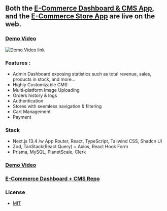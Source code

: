## Both the [E-Commerce Dashboard & CMS App](https://ecommerce-admin-nine-ruby.vercel.app/), and the [E-Commerce Store App](https://ecommerce-store-taupe-seven.vercel.app/) are live on the web.

### [Demo Video](https://www.youtube.com/watch?v=ehZJeeosPIY&list=PLJ49vJop9dCb7H0oM_fc_BOuwrDlkKB_e&index=2&ab_channel=tommy123)

[![Demo Video link](https://img.youtube.com/vi/ehZJeeosPIY/maxresdefault.jpg)](https://www.youtube.com/watch?v=ehZJeeosPIY&list=PLJ49vJop9dCb7H0oM_fc_BOuwrDlkKB_e&index=2&ab_channel=tommy123)

### Features :

- Admin Dashboard exposing statistics such as total revenue, sales, products in stock, and more...
- Highly Customizable CMS
- Multi-platform Image Uploading
- Orders history & logs
- Authentication
- Stores with seemless navigation & filtering
- Cart Management
- Payment

### Stack

- Next.js 13.4 /w App Router, React, TypeScript, Tailwind CSS, Shadcn UI
- Zod, TanStack(React Query) + Axios, React Hook Form
- Prisma, MySQL, PlanetScale, Clerk

### [Demo Video](https://youtu.be/M6Za30l83co)

### [E-Commerce Dashboard + CMS Repo](https://github.com/Hatem902/ecommerce-admin)

### License

- [MIT](https://choosealicense.com/licenses/mit/)
